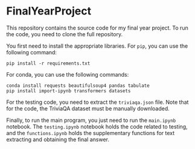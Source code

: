 # FinalYearProject

This repository contains the source code for my final year project. To run the code, you need to clone the full repository.

You first need to install the appropriate libraries. For `pip`, you can use the following command:
```
pip install -r requirements.txt
```
For conda, you can use the following commands:
```
conda install requests beautifulsoup4 pandas tabulate
pip install import-ipynb transformers datasets
```

For the testing code, you need to extract the `triviaqa.json` file. Note that for the code, the TriviaQA dataset must be manually downloaded.

Finally, to run the main program, you just need to run the `main.ipynb` notebook. The `testing.ipynb` notebook holds the code related to testing, and the `functions.ipynb` holds the supplementary functions for text extracting and obtaining the final answer.
